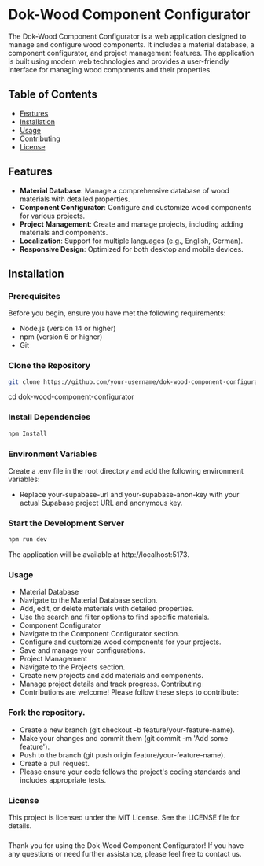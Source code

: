 # Dok-Wood Component Configurator

The Dok-Wood Component Configurator is a web application designed to manage and configure wood components. It includes a material database, a component configurator, and project management features. The application is built using modern web technologies and provides a user-friendly interface for managing wood components and their properties.

## Table of Contents

- [Features](#features)
- [Installation](#installation)
- [Usage](#usage)
- [Contributing](#contributing)
- [License](#license)

## Features

- **Material Database**: Manage a comprehensive database of wood materials with detailed properties.
- **Component Configurator**: Configure and customize wood components for various projects.
- **Project Management**: Create and manage projects, including adding materials and components.
- **Localization**: Support for multiple languages (e.g., English, German).
- **Responsive Design**: Optimized for both desktop and mobile devices.

## Installation

### Prerequisites

Before you begin, ensure you have met the following requirements:

- Node.js (version 14 or higher)
- npm (version 6 or higher)
- Git

### Clone the Repository

```bash
git clone https://github.com/your-username/dok-wood-component-configurator.git
```
cd dok-wood-component-configurator

### Install Dependencies
```bash
npm Install
```

### Environment Variables
Create a .env file in the root directory and add the following environment variables:

- Replace your-supabase-url and your-supabase-anon-key with your actual Supabase project URL and anonymous key.

### Start the Development Server
```bash
npm run dev
```

The application will be available at http://localhost:5173.

### Usage
- Material Database
- Navigate to the Material Database section.
- Add, edit, or delete materials with detailed properties.
- Use the search and filter options to find specific materials.
- Component Configurator
- Navigate to the Component Configurator section.
- Configure and customize wood components for your projects.
- Save and manage your configurations.
- Project Management
- Navigate to the Projects section.
- Create new projects and add materials and components.
- Manage project details and track progress.
Contributing
- Contributions are welcome! Please follow these steps to contribute:

### Fork the repository.
- Create a new branch (git checkout -b feature/your-feature-name).
- Make your changes and commit them (git commit -m 'Add some feature').
- Push to the branch (git push origin feature/your-feature-name).
- Create a pull request.
- Please ensure your code follows the project's coding standards and includes appropriate tests.

### License
This project is licensed under the MIT License. See the LICENSE file for details.

###
Thank you for using the Dok-Wood Component Configurator! If you have any questions or need further assistance, please feel free to contact us.

